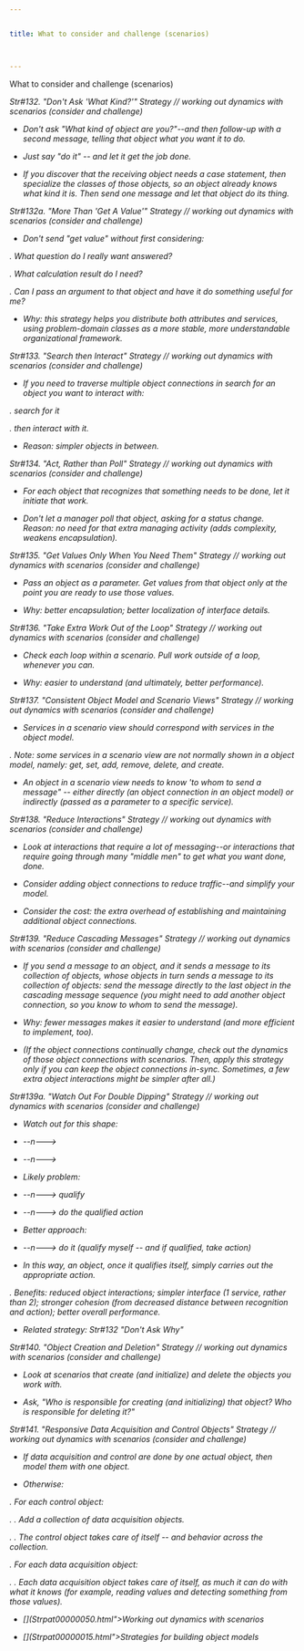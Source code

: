 ```yaml
---


title: What to consider and challenge (scenarios)



---
```



<p>What to consider and challenge (scenarios) </p>

<p><i>Str#132. &quot;Don't Ask 'What Kind?'&quot; Strategy // working out dynamics
with scenarios (consider and challenge) </p>

*  Don't ask &quot;What kind of object are you?&quot;--and then follow-up with a
second message, telling that object what you want it to do. </p>

*  Just say &quot;do it&quot; -- and let it get the job done. </p>

*  If you discover that the receiving object needs a case statement, then specialize the
classes of those objects, so an object already knows what kind it is. Then send one
message and let that object do its thing. </p>

<p><i>Str#132a. &quot;More Than 'Get A Value'&quot; Strategy // working out dynamics with
scenarios (consider and challenge) </p>

*  Don't send &quot;get value&quot; without first considering: </p>

<p>. What question do I really want answered? </p>

<p>. What calculation result do I need? </p>

<p>. Can I pass an argument to that object and have it do something useful for me? </p>

*  Why: this strategy helps you distribute both attributes and services, using
problem-domain classes as a more stable, more understandable organizational framework. </p>

<p><i>Str#133. &quot;Search then Interact&quot; Strategy // working out dynamics with
scenarios (consider and challenge) </p>

*  If you need to traverse multiple object connections in search for an object you
want to interact with: </p>

<p>. search for it </p>

<p>. then interact with it. </p>

*  Reason: simpler objects in between. </p>

<p><i>Str#134. &quot;Act, Rather than Poll&quot; Strategy // working out dynamics with
scenarios (consider and challenge) </p>

*  For each object that recognizes that something needs to be done, let it initiate
that work. </p>

*  Don't let a manager poll that object, asking for a status change. Reason: no need for
that extra managing activity (adds complexity, weakens encapsulation). </p>

<p><i>Str#135. &quot;Get Values Only When You Need Them&quot; Strategy // working out
dynamics with scenarios (consider and challenge) </p>

*  Pass an object as a parameter. Get values from that object only at the point you
are ready to use those values. </p>

*  Why: better encapsulation; better localization of interface details. </p>

<p><i>Str#136. &quot;Take Extra Work Out of the Loop&quot; Strategy // working out
dynamics with scenarios (consider and challenge) </p>

*  Check each loop within a scenario. Pull work outside of a loop, whenever you can.
</p>

*  Why: easier to understand (and ultimately, better performance). </p>

<p><i>Str#137. &quot;Consistent Object Model and Scenario Views&quot; Strategy // working
out dynamics with scenarios (consider and challenge) </p>

*  Services in a scenario view should correspond with services in the object model. </p>

<p>. Note: some services in a scenario view are not normally shown in a object model,
namely: get, set, add, remove, delete, and create. </p>

*  An object in a scenario view needs to know 'to whom to send a message&quot; -- either
directly (an object connection in an object model) or indirectly (passed as a parameter to
a specific service). </p>

<p><i>Str#138. &quot;Reduce Interactions&quot; Strategy // working out dynamics with
scenarios (consider and challenge) </p>

*  Look at interactions that require a lot of messaging--or interactions that
require going through many &quot;middle men&quot; to get what you want done, done. </p>

*  Consider adding object connections to reduce traffic--and simplify your model. </p>

*  Consider the cost: the extra overhead of establishing and maintaining additional
object connections. </p>

<p><i>Str#139. &quot;Reduce Cascading Messages&quot; Strategy // working out dynamics with
scenarios (consider and challenge) </p>

*  If you send a message to an object, and it sends a message to its collection of
objects, whose objects in turn sends a message to its collection of objects: send the
message directly to the last object in the cascading message sequence (you might need to
add another object connection, so you know to whom to send the message). </p>

*  Why: fewer messages makes it easier to understand (and more efficient to implement,
too). </p>

*  (If the object connections continually change, check out the dynamics of those object
connections with scenarios. Then, apply this strategy only if you can keep the object
connections in-sync. Sometimes, a few extra object interactions might be simpler after
all.) </p>

<p><i>Str#139a. &quot;Watch Out For Double Dipping&quot; Strategy // working out dynamics
with scenarios (consider and challenge) </p>

*  Watch out for this shape: </p>

* --n---&gt; </p>

* --n---&gt; </p>

*  Likely problem: </p>

* --n---&gt; qualify </p>

* --n---&gt; do the qualified action </p>

*  Better approach: </p>

* --n---&gt; do it (qualify myself -- and if qualified, take action) </p>

*  In this way, an object, once it qualifies itself, simply carries out the appropriate
action. </p>

<p>. Benefits: reduced object interactions; simpler interface (1 service, rather than 2);
stronger cohesion (from decreased distance between recognition and action); better overall
performance. </p>

*  Related strategy: Str#132 &quot;Don't Ask Why&quot; </p>

<p><i>Str#140. &quot;Object Creation and Deletion&quot; Strategy // working out dynamics
with scenarios (consider and challenge) </p>

*  Look at scenarios that create (and initialize) and delete the objects you work
with. </p>

*  Ask, &quot;Who is responsible for creating (and initializing) that object? Who is
responsible for deleting it?&quot; </p>

<p><i>Str#141. &quot;Responsive Data Acquisition and Control Objects&quot; Strategy //
working out dynamics with scenarios (consider and challenge) </p>

*  If data acquisition and control are done by one actual object, then model them
with one object. </p>

*  Otherwise: </p>

<p>. For each control object: </p>

<p>. . Add a collection of data acquisition objects. </p>

<p>. . The control object takes care of itself -- and behavior across the collection. </p>

<p>. For each data acquisition object: </p>

<p>. . Each data acquisition object takes care of itself, as much it can do with what it
knows (for example, reading values and detecting something from those values). </p>

* [](Strpat00000050.html">Working out dynamics with scenarios</a></li>

* [](Strpat00000015.html">Strategies for building object models</a></li>


